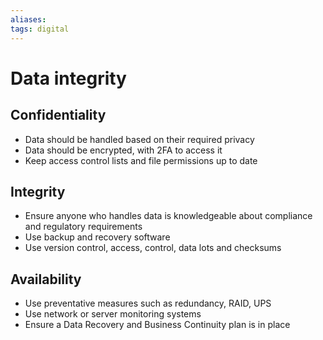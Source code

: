 ```yaml
---
aliases: 
tags: digital
---
```

# Data integrity
## Confidentiality
- Data should be handled based on their required privacy
- Data should be encrypted, with 2FA to access it
- Keep access control lists and file permissions up to date

## Integrity
- Ensure anyone who handles data is knowledgeable about compliance and regulatory requirements
- Use backup and recovery software
- Use version control, access, control, data lots and checksums

## Availability
- Use preventative measures such as redundancy, RAID, UPS
- Use network or server monitoring systems
- Ensure a Data Recovery and Business Continuity plan is in place
